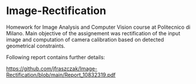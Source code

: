 # Image-Rectification

Homework for Image Analysis and Computer Vision course at Politecnico di Milano. Main objective of the assignement was rectification of the input image and computation of camera calibration based on detected geometrical constraints. 

Following report contains further details:

https://github.com/jfraszczak/Image-Rectification/blob/main/Report_10832319.pdf
